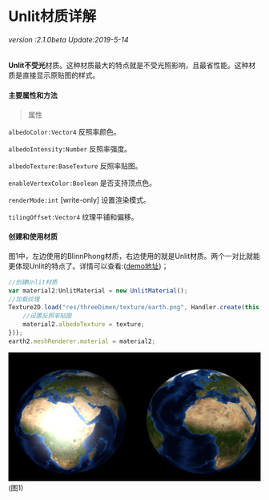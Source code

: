 # Unlit材质详解

###### *version :2.1.0beta   Update:2019-5-14*

**Unlit不受光**材质。这种材质最大的特点就是不受光照影响，且最省性能。这种材质是直接显示原贴图的样式。

#### 主要属性和方法

> 属性

`albedoColor:Vector4` 反照率颜色。

`albedoIntensity:Number` 反照率强度。

`albedoTexture:BaseTexture` 反照率贴图。

`enableVertexColor:Boolean` 是否支持顶点色。

`renderMode:int` [write-only] 设置渲染模式。

`tilingOffset:Vector4` 纹理平铺和偏移。

#### 创建和使用材质

图1中，左边使用的BlinnPhong材质，右边使用的就是Unlit材质。两个一对比就能更体现Unlit的特点了。详情可以查看:([demo地址](<https://layaair.ldc.layabox.com/demo2/?language=ch&category=3d&group=Material&name=UnlitMaterialDemo>))；

```typescript
//创建Unlit材质
var material2:UnlitMaterial = new UnlitMaterial();
//加载纹理
Texture2D.load("res/threeDimen/texture/earth.png", Handler.create(this, function(texture:Texture2D):void {
    //设置反照率贴图
    material2.albedoTexture = texture;
}));
earth2.meshRenderer.material = material2;
```

![](img/1.png)<br>(图1)

